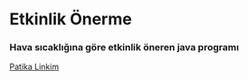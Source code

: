 # Etkinlik Önerme

### Hava sıcaklığına göre etkinlik öneren java programı

[Patika Linkim](https://app.patika.dev/burakkartalq7)
